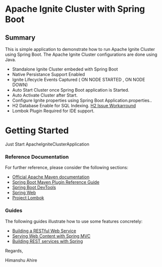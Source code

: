 # Apache Ignite Cluster with Spring Boot

## Summary 
This is simple application to demonstrate how to run Apache Ignite Cluster using Spring Boot.
The Apache Ignite Cluster configurations are done using Java.

* Standalone Ignite Cluster embeded with Spring Boot
* Native Persistance Support Enabled 
* Ignite Lifecycle Events Captured ( ON NODE STARTED , ON NODE DOWN)
* Auto Start Cluster once Spring Boot application is  Started.
* Auto Activate Cluster after Start.
* Configure Ignite properties using Spring Boot Application.properties..
* H2 Database Enable for SQL Indexing. [H2 Issue Workarround](https://issues.apache.org/jira/browse/IGNITE-8197)
* Lombok Plugin Required for IDE support. 


# Getting Started
Just Start ApacheIgniteClusterApplication 

### Reference Documentation
For further reference, please consider the following sections:

* [Official Apache Maven documentation](https://maven.apache.org/guides/index.html)
* [Spring Boot Maven Plugin Reference Guide](https://docs.spring.io/spring-boot/docs/2.2.4.RELEASE/maven-plugin/)
* [Spring Boot DevTools](https://docs.spring.io/spring-boot/docs/2.2.4.RELEASE/reference/htmlsingle/#using-boot-devtools)
* [Spring Web](https://docs.spring.io/spring-boot/docs/2.2.4.RELEASE/reference/htmlsingle/#boot-features-developing-web-applications)
* [Project Lombok](https://projectlombok.org/features/all)

### Guides
The following guides illustrate how to use some features concretely:

* [Building a RESTful Web Service](https://spring.io/guides/gs/rest-service/)
* [Serving Web Content with Spring MVC](https://spring.io/guides/gs/serving-web-content/)
* [Building REST services with Spring](https://spring.io/guides/tutorials/bookmarks/)

Regards,

Himanshu Ahire

